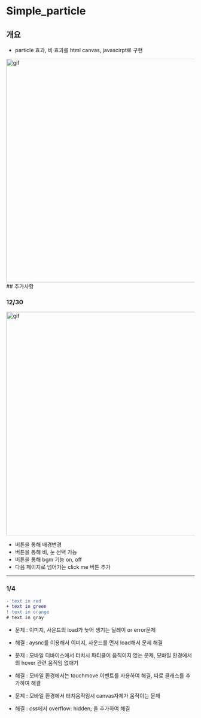 # Simple_particle
## 개요
- particle 효과, 비 효과를 html canvas, javascirpt로 구현
<img width="597" alt="gif" src="https://user-images.githubusercontent.com/59603575/103177421-c10ff780-48bd-11eb-9537-5cd74dd43c34.gif">
## 추가사항

### 12/30
<img width="597" alt="gif" src="https://user-images.githubusercontent.com/59603575/103346337-0e1ae600-4ad7-11eb-8b23-e5f618819610.gif">

- 버튼을 통해 배경변경
- 버튼을 통해 비, 눈 선택 가능
- 버튼을 통해 bgm 기능 on, off
- 다음 페이지로 넘어가는 click me 버튼 추가
--- 

### 1/4

```diff
- text in red
+ text in green
! text in orange
# text in gray
```
- 문제 : 이미지, 사운드의 load가 늦어 생기는 딜레이 or error문제
+ 해결 : aysnc를 이용해서 이미지, 사운드를 먼저 load해서 문제 해결

- 문제 : 모바일 디바이스에서 터치시 파티클이 움직이지 않는 문제, 모바일 환경에서의 hover 관련 움직임 없애기
+ 해결 : 모바일 환경에서는 touchmove 이벤트를 사용하여 해결, 따로 클래스를 추가하여 해결

- 문제 : 모바일 환경에서 터치움직임시 canvas자체가 움직이는 문제
+ 해결 : css에서 overflow: hidden; 을 추가하여 해결 

